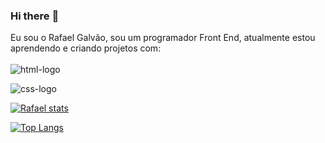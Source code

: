 ### Hi there :pencil:

Eu sou o Rafael Galvão, sou um programador Front End, atualmente estou aprendendo e criando projetos com:
<br>
<br>
<img src="https://img.shields.io/badge/HTML5-E34F26?style=for-the-badge&logo=html5&logoColor=white" alt="html-logo">

<img src="https://img.shields.io/badge/CSS3-1572B6?style=for-the-badge&logo=css3&logoColor=white" alt="css-logo">

[![Rafael stats](https://github-readme-stats.vercel.app/api?username=rafaelgalvao93)](https://github.com/anuraghazra/github-readme-stats)

[![Top Langs](https://github-readme-stats.vercel.app/api/top-langs/?username=rafaelgalvao93)](https://github.com/anuraghazra/github-readme-stats)
